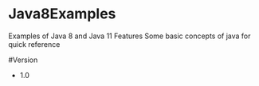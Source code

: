 # Java8Examples
Examples of Java 8 and Java 11 Features
Some basic concepts of java for quick reference

#Version
 - 1.0